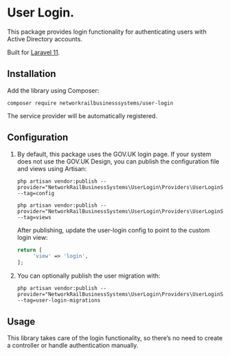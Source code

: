  # User Login.
This package provides login functionality for authenticating users with Active Directory accounts.

Built for [Laravel 11](https://laravel.com/).

## Installation

Add the library using Composer:
   ```
   composer require networkrailbusinesssystems/user-login
   ```
The service provider will be automatically registered.

## Configuration

1. By default, this package uses the GOV.UK login page. If your system does not use the GOV.UK Design, you can publish the configuration file and views using Artisan:
   ```
   php artisan vendor:publish --provider="NetworkRailBusinessSystems\UserLogin\Providers\UserLoginServiceProvider" --tag=config
   ```

   ```
   php artisan vendor:publish --provider="NetworkRailBusinessSystems\UserLogin\Providers\UserLoginServiceProvider" --tag=views
   ```
   After publishing, update the user-login config to point to the custom login view:
   ```php
   return [
        'view' => 'login',
   ];
   ```
2. You can optionally publish the user migration with:
   ```
   php artisan vendor:publish --provider="NetworkRailBusinessSystems\UserLogin\Providers\UserLoginServiceProvider" --tag=user-login-migrations
   ```
## Usage
This library takes care of the login functionality, so there’s no need to create a controller or handle authentication manually.